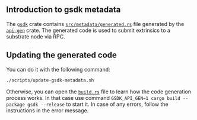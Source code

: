 ## Introduction to gsdk metadata

The [`gsdk`](.) crate contains [`src/metadata/generated.rs`](src/metadata/generated.rs) file generated by
the [`api-gen`](api-gen) crate. The generated code is used to submit extrinsics to a substrate node via RPC.

## Updating the generated code

You can do it with the following command:

```bash
./scripts/update-gsdk-metadata.sh
```

Otherwise, you can open the [`build.rs`](build.rs) file to learn how the code generation process works. In that case use
command `GSDK_API_GEN=1 cargo build --package gsdk --release` to start it. In case of any errors, follow the
instructions in the error message. 
